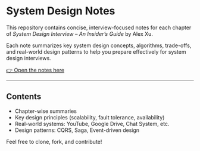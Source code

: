 # System Design Notes

This repository contains concise, interview-focused notes for each chapter of _System Design Interview – An Insider’s Guide_ by Alex Xu.


Each note summarizes key system design concepts, algorithms, trade-offs, and real-world design patterns to help you prepare effectively for system design interviews.

<a href="https://pravin-gayal.github.io/system-design-notes/" target="_blank">👉 Open the notes here</a>

---

## Contents

- Chapter-wise summaries
- Key design principles (scalability, fault tolerance, availability)
- Real-world systems: YouTube, Google Drive, Chat System, etc.
- Design patterns: CQRS, Saga, Event-driven design

Feel free to clone, fork, and contribute!
